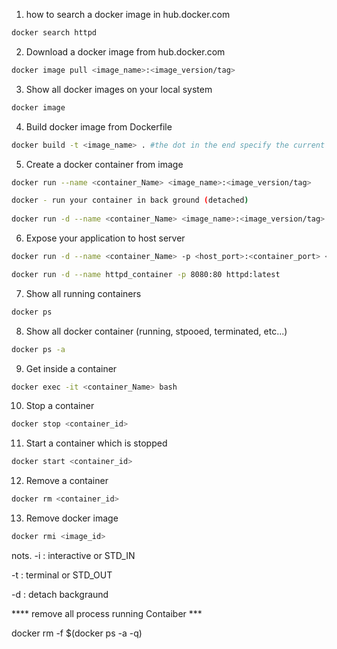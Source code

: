 
1. how to search a docker image in hub.docker.com
```sh
docker search httpd
```
2. Download a docker image from hub.docker.com
```sh
docker image pull <image_name>:<image_version/tag>
```

3. Show all docker images on your local system
```sh
docker image
```

4. Build docker image from Dockerfile
```sh
docker build -t <image_name> . #the dot in the end specify the current directory where the Dockerfile is located 
```

5. Create a docker container from image
```sh
docker run --name <container_Name> <image_name>:<image_version/tag>

docker - run your container in back ground (detached)
 
docker run -d --name <container_Name> <image_name>:<image_version/tag>
```

6. Expose your application to host server
```sh
docker run -d --name <container_Name> -p <host_port>:<container_port> <image_name>:<Image_version/tag>

docker run -d --name httpd_container -p 8080:80 httpd:latest
```

7. Show all running containers
```sh
docker ps
```

8. Show all docker container (running, stpooed, terminated, etc...)
```sh
docker ps -a
```

9. Get inside a container

```sh
docker exec -it <container_Name> bash
```

10. Stop a container 
```sh
docker stop <container_id>
```

11. Start a container which is stopped 

```sh
docker start <container_id>
```
12. Remove a container

```sh
docker rm <container_id>
```

13. Remove docker image
```sh
docker rmi <image_id>
```
nots.
-i : interactive or STD_IN

-t : terminal or STD_OUT

-d : detach    backgraund

**** remove all process running Contaiber ***

docker rm -f $(docker ps -a -q)